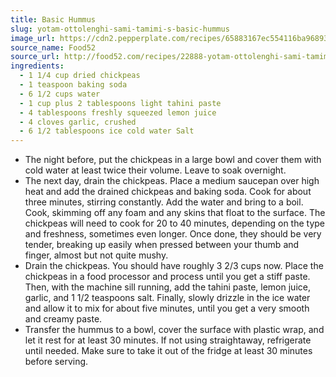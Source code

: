 ```yaml
---
title: Basic Hummus
slug: yotam-ottolenghi-sami-tamimi-s-basic-hummus
image_url: https://cdn2.pepperplate.com/recipes/65883167ec554116ba968930521a1b3b.jpg
source_name: Food52
source_url: http://food52.com/recipes/22888-yotam-ottolenghi-sami-tamimi-s-basic-hummus
ingredients:
  - 1 1/4 cup dried chickpeas
  - 1 teaspoon baking soda
  - 6 1/2 cups water
  - 1 cup plus 2 tablespoons light tahini paste
  - 4 tablespoons freshly squeezed lemon juice
  - 4 cloves garlic, crushed
  - 6 1/2 tablespoons ice cold water Salt
---
```


* The night before, put the chickpeas in a large bowl and cover them with cold water at least twice their volume. Leave to soak overnight.
* The next day, drain the chickpeas. Place a medium saucepan over high heat and add the drained chickpeas and baking soda. Cook for about three minutes, stirring constantly. Add the water and bring to a boil. Cook, skimming off any foam and any skins that float to the surface. The chickpeas will need to cook for 20 to 40 minutes, depending on the type and freshness, sometimes even longer. Once done, they should be very tender, breaking up easily when pressed between your thumb and finger, almost but not quite mushy.
* Drain the chickpeas. You should have roughly 3 2/3 cups now. Place the chickpeas in a food processor and process until you get a stiff paste. Then, with the machine sill running, add the tahini paste, lemon juice, garlic, and 1 1/2 teaspoons salt. Finally, slowly drizzle in the ice water and allow it to mix for about five minutes, until you get a very smooth and creamy paste.
* Transfer the hummus to a bowl, cover the surface with plastic wrap, and let it rest for at least 30 minutes. If not using straightaway, refrigerate until needed. Make sure to take it out of the fridge at least 30 minutes before serving.
